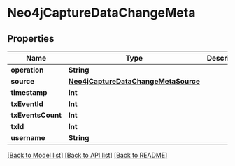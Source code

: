 # Neo4jCaptureDataChangeMeta

## Properties
Name | Type | Description | Notes
------------ | ------------- | ------------- | -------------
**operation** | **String** |  | 
**source** | [**Neo4jCaptureDataChangeMetaSource**](Neo4jCaptureDataChangeMetaSource.md) |  | 
**timestamp** | **Int** |  | 
**txEventId** | **Int** |  | 
**txEventsCount** | **Int** |  | 
**txId** | **Int** |  | 
**username** | **String** |  | 

[[Back to Model list]](../README.md#documentation-for-models) [[Back to API list]](../README.md#documentation-for-api-endpoints) [[Back to README]](../README.md)


